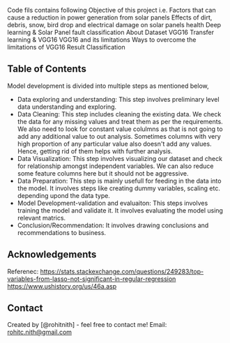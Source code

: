 Code fils contains following 
Objective of this project i.e. 
Factors that can cause a reduction in power generation from solar panels
Effects of dirt, debris, snow, bird drop and electrical damage on solar panels health
Deep learning & Solar Panel fault classification
About Dataset
VGG16
Transfer learning & VGG16
VGG16 and its limitations
Ways to overcome the limitations of VGG16
Result Classification


## Table of Contents
Model development is divided into multiple steps as mentioned below,

*   Data exploring and understanding: This step involves preliminary level data understanding and exploring.
*   Data Cleaning: This step includes cleaning the existing data. We check the data for any missing values and treat them as per the requirements. We also need to look for constant value colulmns as that is not going to add any additional value to out analysis. Sometimes columns with very high proportion of any particular value also doesn't add any values. Hence, getting rid of them helps with further analysis.
*   Data Visualization: This step involves visualizing our dataset and check for relationship amongst independent variables. We can also reduce some feature columns here but it should not be aggressive.
*   Data Preparation: This step is mainly usefull for feeding in the data into the model. It involves steps like creating dummy variables, scaling etc. depending upond the data type.
*   Model Development-validation and evaluaiton: This steps involves training the model and validate it. It involves evaluating the model using relevant matrics.
*   Conclusion/Recommendation: It involves drawing conclusions and recommendations to business.



## Acknowledgements
Referenec:
https://stats.stackexchange.com/questions/249283/top-variables-from-lasso-not-significant-in-regular-regression
https://www.ushistory.org/us/46a.asp

## Contact
Created by [@rohitnith] - feel free to contact me!
Email: rohitc.nith@gmail.com
